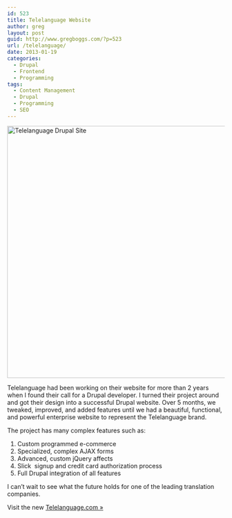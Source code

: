 ```yaml
---
id: 523
title: Telelanguage Website
author: greg
layout: post
guid: http://www.gregboggs.com/?p=523
url: /telelanguage/
date: 2013-01-19
categories:
  - Drupal
  - Frontend
  - Programming
tags:
  - Content Management
  - Drupal
  - Programming
  - SEO
---
```

<img class="aligncenter size-full wp-image-530" alt="Telelanguage Drupal Site" src="/wp-content/uploads/2013/01/telelanguage-com1-640x584.jpg" width="600" height="584" />

Telelanguage had been working on their website for more than 2 years when I found their call for a Drupal developer. I turned their project around and got their design into a successful Drupal website. Over 5 months, we tweaked, improved, and added features until we had a beautiful, functional, and powerful enterprise website to represent the Telelanguage brand.

The project has many complex features such as:

  1. Custom programmed e-commerce
  2. Specialized, complex AJAX forms
  3. Advanced, custom jQuery affects
  4. Slick  signup and credit card authorization process
  5. Full Drupal integration of all features

I can’t wait to see what the future holds for one of the leading translation companies.

Visit the new [Telelanguage.com »][1]

 [1]: http://www.telelanguage.com